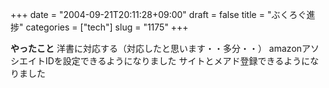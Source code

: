 +++
date = "2004-09-21T20:11:28+09:00"
draft = false
title = "ぶくろぐ進捗"
categories = ["tech"]
slug = "1175"
+++

<b>やったこと</b>
洋書に対応する（対応したと思います・・多分・・）
amazonアソシエイトIDを設定できるようになりました
サイトとメアド登録できるようになりました
